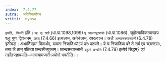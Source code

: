 ```yaml
---
index:  7.4.77
sutra:  अर्तिपिपर्त्योश्च
vritti:  nyasa
---
```


`इयर्ति, पिपर्ति` इति। `ऋ सृ गतौ` (धा.पा.1098,1099) `पृ़ पालनपूरणयोः` (धा.पा.1086), जुहोत्यादिकत्वाच्छपः श्लुः गुणः द्विर्वचनम्, `उरत्` (7.4.66) इत्यत्त्वम्, अनेनेत्त्वम्, रपरत्वञ्च। अर्त्तेः `अभ्यासस्यासवर्णे` (6.4.78) इतीयङ्। अथार्तिग्रहणं किमर्थम्, यावता निजादिभ्योऽयं परः पठ्यते। ये च निजादिब्य परे ते सर्व एव च्छान्दसाः, तथा हि तान् पठित्वा छन्दसीत्युक्तम्। छान्दसत्वाच्चार्तेः `बहुलं छन्दसि` (7.4.78) इत्येवं सिद्धम्? एवं तर्ह्येतज्ज्ञापयति--भाषायामप्यर्त्तेः प्रयोगो भवतीति।।

